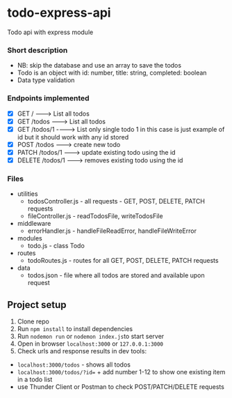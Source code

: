 # todo-express-api
Todo api with express module

### Short description
- NB: skip the database and use an array to save the todos
- Todo is an object with id: number, title: string, completed: boolean
- Data type validation

### Endpoints implemented

- [X] GET  / ---> List all todos
- [X] GET  /todos ---> List all todos
- [X] GET  /todos/1 ----> List only single todo 1 in this case is just example of id but it should work with any id stored
- [X] POST /todos ---> create new todo
- [X] PATCH /todos/1  ---> update existing todo using the id
- [X] DELETE /todos/1  ---> removes existing todo using the id

### Files
- utilities
  - todosController.js - all requests - GET, POST, DELETE, PATCH requests
  - fileController.js - readTodosFile, writeTodosFile
- middleware
  - errorHandler.js - handleFileReadError, handleFileWriteError
- modules
  - todo.js - class Todo 
- routes
  - todoRoutes.js - routes for all GET, POST, DELETE, PATCH requests
- data
  - todos.json - file where all todos are stored  and available upon request

## Project setup
1. Clone repo
2. Run ```npm install``` to install dependencies
3. Run ```nodemon run``` or ```nodemon index.js```to start server
4. Open in browser ```localhost:3000``` or ```127.0.0.1:3000```
5. Check urls and response results in dev tools:
  - ```localhost:3000/todos``` - shows all todos
  - ```localhost:3000/todos/?id=``` + add number 1-12 to show one existing item in a todo list 
  - use Thunder Client or Postman to check POST/PATCH/DELETE requests

